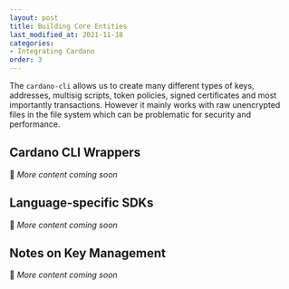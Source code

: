 ```yaml
---
layout: post
title: Building Core Entities
last_modified_at: 2021-11-18
categories:
- Integrating Cardano
order: 3
---
```


The `cardano-cli` allows us to create many different types of keys, addresses, multisig scripts, token policies, signed certificates and most importantly transactions. However it mainly works with raw unencrypted files in the file system which can be problematic for security and performance.

## Cardano CLI Wrappers
🚧 _More content coming soon_

## Language-specific SDKs
🚧 _More content coming soon_

## Notes on Key Management
🚧 _More content coming soon_